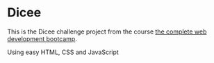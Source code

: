 # Dicee
This is the Dicee challenge project from the course [the complete web development bootcamp](https://www.udemy.com/course/the-complete-web-development-bootcamp).<p>
Using easy HTML, CSS and JavaScript
